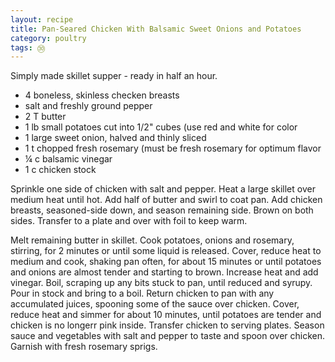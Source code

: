 ```yaml
---
layout: recipe
title: Pan-Seared Chicken With Balsamic Sweet Onions and Potatoes
category: poultry
tags: ㉚
---
```

Simply made skillet supper - ready in half an hour.

- 4 boneless, skinless checken breasts
- salt and freshly ground pepper 
- 2 T butter
- 1 lb small potatoes cut into 1/2" cubes (use red and white for color
- 1 large sweet onion, halved and thinly sliced
- 1 t chopped fresh rosemary (must be fresh rosemary for optimum flavor
- ¼ c balsamic vinegar
- 1 c chicken stock

Sprinkle one side of chicken with salt and pepper. 
Heat a large skillet over medium heat until hot. Add half of butter and swirl to coat pan.
Add chicken breasts, seasoned-side down, and season remaining side. Brown on both sides.
Transfer to a plate and over with foil to keep warm.

Melt remaining butter in skillet. Cook potatoes, onions and rosemary, stirring, for 2 minutes or until some liquid is released. Cover, reduce heat to medium and cook, shaking pan
often, for about 15 minutes or until potatoes and onions are almost tender and starting to brown.
Increase heat and add vinegar. Boil, scraping up any bits stuck to pan, until reduced and syrupy. 
Pour in stock and bring to a boil. Return chicken to pan with any accumulated juices, spooning some of the sauce over chicken.
Cover, reduce heat and simmer for about 10 minutes, until potatoes are tender and chicken is no longerr pink inside.
Transfer chicken to serving plates. 
Season sauce and vegetables with salt and pepper to taste and spoon over chicken. Garnish with fresh rosemary sprigs.
